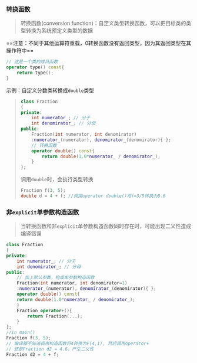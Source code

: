 ### 转换函数

> 转换函数(conversion function)：自定义类型转换函数，可以把目标类的类型转换为系统预定义类型的数据

==注意：不同于其他运算符重载，0转换函数没有返回类型，因为其返回类型在其操作符中==
```cpp
// 这是一个类的成员函数
operator type() const{
    return type();
}
```
示例：自定义分数类转换成`double`类型
> ```cpp
> class Fraction
> {
> private:
>     int numerator_; // 分子
>     int denomirator_; // 分母
> public:
>     Fraction(int numerator, int denomirator)
>     :numerator_(numerator), denomirator_(denomirator){ };
>     // 转换函数
>     operator double() const{
>         return double(1.0*numerator_ / denomirator_);
>     }
> };
> ```
> 调用`double`时，会执行类型转换
> ```cpp
> Fraction f(3, 5);
> double d = 4 + f; //调用operator double()将f=3/5转换为0.6
> ```
### 非`explicit`单参数构造函数
> 当转换函数和非`explicit`单参数构造函数同时存在时，可能出现二义性造成编译错误
```cpp
class Fraction
{
private:
    int numerator_; // 分子
    int denomirator_; // 分母
public:
    // 加上默认参数，构成单参数构造函数
    Fraction(int numerator, int denomirator=1)
    :numerator_(numerator), denomirator_(denomirator){ };
    operator double() const{
    return double(1.0*numerator_ / denomirator_);
    }
    Fraction operator+(){
        return Fraction(...);
    }
};
//in main()
Fraction f(3, 5);
// 编译器不知道调用构造函数将4转换为F(4,1), 然后调用operator+
// 还是Fraction d2 = 4.6，产生二义性
Fraction d2 = 4 + f; 
```